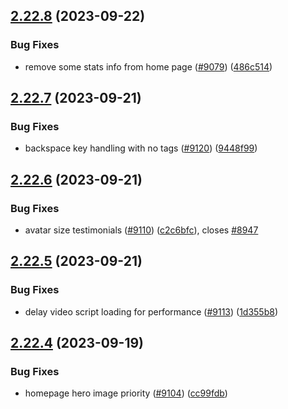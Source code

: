## [2.22.8](https://github.com/EddieHubCommunity/BioDrop/compare/v2.22.7...v2.22.8) (2023-09-22)


### Bug Fixes

* remove some stats info from home page ([#9079](https://github.com/EddieHubCommunity/BioDrop/issues/9079)) ([486c514](https://github.com/EddieHubCommunity/BioDrop/commit/486c514c3762099db875d707917468e4f6661830))



## [2.22.7](https://github.com/EddieHubCommunity/BioDrop/compare/v2.22.6...v2.22.7) (2023-09-21)


### Bug Fixes

* backspace key handling with no tags ([#9120](https://github.com/EddieHubCommunity/BioDrop/issues/9120)) ([9448f99](https://github.com/EddieHubCommunity/BioDrop/commit/9448f99117919019f9a1bb5ae24c67ce091c41b3))



## [2.22.6](https://github.com/EddieHubCommunity/BioDrop/compare/v2.22.5...v2.22.6) (2023-09-21)


### Bug Fixes

* avatar size testimonials ([#9110](https://github.com/EddieHubCommunity/BioDrop/issues/9110)) ([c2c6bfc](https://github.com/EddieHubCommunity/BioDrop/commit/c2c6bfc47ddde1ee374e84a21e2f9bde10bea1f4)), closes [#8947](https://github.com/EddieHubCommunity/BioDrop/issues/8947)



## [2.22.5](https://github.com/EddieHubCommunity/BioDrop/compare/v2.22.4...v2.22.5) (2023-09-21)


### Bug Fixes

* delay video script loading for performance ([#9113](https://github.com/EddieHubCommunity/BioDrop/issues/9113)) ([1d355b8](https://github.com/EddieHubCommunity/BioDrop/commit/1d355b8782eb530fd46ef792fff445a42db3b277))



## [2.22.4](https://github.com/EddieHubCommunity/BioDrop/compare/v2.22.3...v2.22.4) (2023-09-19)


### Bug Fixes

* homepage hero image priority ([#9104](https://github.com/EddieHubCommunity/BioDrop/issues/9104)) ([cc99fdb](https://github.com/EddieHubCommunity/BioDrop/commit/cc99fdb1677ebd2395c52b68e311ec34cf05d769))



